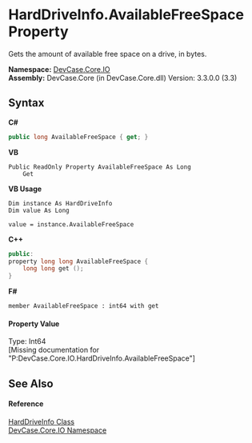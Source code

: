 # HardDriveInfo.AvailableFreeSpace Property 
 

Gets the amount of available free space on a drive, in bytes.

**Namespace:**&nbsp;<a href="N_DevCase_Core_IO">DevCase.Core.IO</a><br />**Assembly:**&nbsp;DevCase.Core (in DevCase.Core.dll) Version: 3.3.0.0 (3.3)

## Syntax

**C#**<br />
``` C#
public long AvailableFreeSpace { get; }
```

**VB**<br />
``` VB
Public ReadOnly Property AvailableFreeSpace As Long
	Get
```

**VB Usage**<br />
``` VB Usage
Dim instance As HardDriveInfo
Dim value As Long

value = instance.AvailableFreeSpace

```

**C++**<br />
``` C++
public:
property long long AvailableFreeSpace {
	long long get ();
}
```

**F#**<br />
``` F#
member AvailableFreeSpace : int64 with get

```


#### Property Value
Type: Int64<br />\[Missing <value> documentation for "P:DevCase.Core.IO.HardDriveInfo.AvailableFreeSpace"\]

## See Also


#### Reference
<a href="T_DevCase_Core_IO_HardDriveInfo">HardDriveInfo Class</a><br /><a href="N_DevCase_Core_IO">DevCase.Core.IO Namespace</a><br />